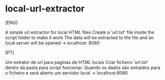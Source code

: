 # local-url-extractor
[ENG]

A simple url extractor for local HTML files
Create a 'url.txt' file inside the script folder to make it work
The data will be extracted to the file and an local server will be opened -> localhost: 8080

[PT]

Um extrator de url para paginas de HTML locais
Criar ficheiro 'url.txt' dentro da pasta para script funcionar.
Quando os dados são extraidos para o ficheiro e será aberto um servidor local -> localhost:8080
